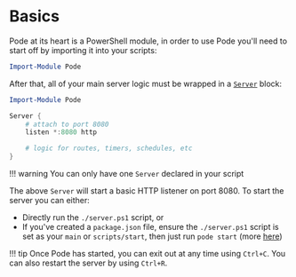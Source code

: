 # Basics

Pode at its heart is a PowerShell module, in order to use Pode you'll need to start off by importing it into your scripts:

```powershell
Import-Module Pode
```

After that, all of your main server logic must be wrapped in a [`Server`](../../Functions/Server) block:

```powershell
Import-Module Pode

Server {
    # attach to port 8080
    listen *:8080 http

    # logic for routes, timers, schedules, etc
}
```

!!! warning
    You can only have one `Server` declared in your script

The above `Server` will start a basic HTTP listener on port 8080. To start the server you can either:

* Directly run the `./server.ps1` script, or
* If you've created a `package.json` file, ensure the `./server.ps1` script is set as your `main` or `scripts/start`, then just run `pode start` (more [here](../../Getting-Started/CLI))

!!! tip
    Once Pode has started, you can exit out at any time using `Ctrl+C`. You can also restart the server by using `Ctrl+R`.
